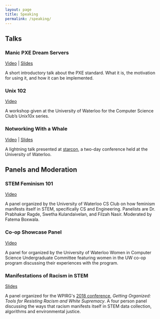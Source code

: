 ```yaml
---
layout: page
title: Speaking
permalink: /speaking/
---
```


## Talks

### Manic PXE Dream Servers
[Video](http://mirror.csclub.uwaterloo.ca/csclub/fatema-manic-pxe-dream-servers.mp4) | [Slides](https://docs.google.com/presentation/d/1z_NwFExADO8DP73KSdp6PBh3pSSUixP6I-ZrC3hrnvQ/edit?usp=sharing)

A short introductory talk about the PXE standard. What it is, the motivation
for using it, and how it can be implemented.

### Unix 102
[Video](http://mirror.csclub.uwaterloo.ca/csclub/unix102-s17.mp4)

A workshop given at the University of Waterloo for the Computer Science
Club’s Unix10x series.

### Notworking With a Whale
[Video](https://starcon.io) | [Slides](https://docs.google.com/presentation/d/1-ofnItCye4llYRnV6CoqptYxpwMmqU0KOeZFzKzT9Ds/edit?usp=sharing)

A lightning talk presented at [starcon](https://starcon.io), a two-day conference held 
at the University of Waterloo. 

## Panels and Moderation

### STEM Feminism 101
[Video](http://csclub.uwaterloo.ca/media/Feminism%20in%20STEM%20-%20a%20101%20Panel)

A panel organized by the University of Waterloo CS Club on how feminism manifests itself in STEM, specifically CS and Engineering.
Panelists are Dr. Prabhakar Ragde, Swetha Kulandaivelan, and Filzah Nasir. Moderated by Fatema Boxwala. 

### Co-op Showcase Panel
[Video](http://wics.uwaterloo.ca/2016/01/coop-video-2016/)

A panel for organized by the University of Waterloo Women in Computer Science
Undergraduate Committee featuring women in the UW co-op program discussing
their experiences with the program.

### Manifestations of Racism in STEM
[Slides](https://docs.google.com/presentation/d/1KtPnNZ73Lj7yAqOMl_8M--MkFsgbJUjP3nGHmaWQHGc/edit?usp=sharing)

A panel organized for the WPIRG's [2018 conference](http://wpirg.org/gettinorganizedconference/), _Getting Organized:
Tools for Resisting Racism and White Supremacy_. A four person panel discussing the ways that racism manifests itself
in STEM data collection, algorithms and environmental justice.
